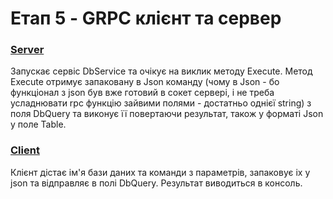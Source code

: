 # Етап 5 - GRPC клієнт та сервер

### [Server]
Запускає сервіс DbService та очікує на виклик методу Execute. Метод
Execute отримує запаковану в Json команду (чому в Json - бо функціонал
з json був вже готовий в сокет сервері, і не треба усладнювати rpc
функцію зайвими полями - достатньо однієї string) з поля DbQuery та 
виконує її повертаючи результат, також у форматі Json у поле Table.

### [Client]
Клієнт дістає ім'я бази даних та команди з параметрів, запаковує 
іх у json та відправляє в полі DbQuery. Результат виводиться в консоль.

[Server]: <https://github.com/NikitaP2001/SimpleDatabase/blob/master/grpc/server>
[Client]: <https://github.com/NikitaP2001/SimpleDatabase/blob/master/grpc/client>